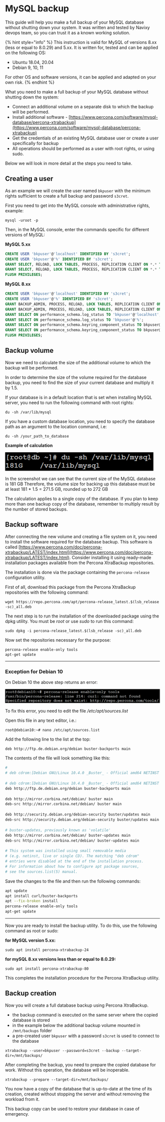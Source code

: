 # MySQL backup

This guide will help you make a full backup of your MySQL database without shutting down your system. It was written and tested by Navixy devops team, so you can trust it as a known working solution.

{% hint style="info" %}
This instruction is valid for MySQL of versions 8.xx (less or equal to 8.0.29) and 5.xx. It is written for, tested and can be applied on the following OS:

* Ubuntu 18.04, 20.04
* Debian 9, 10, 11

For other OS and software versions, it can be applied and adapted on your own risk.
{% endhint %}

What you need to make a full backup of your MySQL database without shutting down the system:

* Connect an additional volume on a separate disk to which the backup will be performed.
* Install additional software - [https://www.percona.com/software/mysql-database/percona-xtrabackup](https://www.percona.com/software/mysql-database/percona-xtrabackup)
* Get the credentials of an existing MySQL database user or create a user specifically for backup
* All operations should be performed as a user with root rights, or using sudo.

Below we will look in more detail at the steps you need to take.

## Creating a user

As an example we will create the user named `bkpuser` with the minimum rights sufficient to create a full backup and password `s3cret`.

First you need to get into the MySQL console with administrative rights, example:

```
mysql -uroot -p
```

Then, in the MySQL console, enter the commands specific for different versions of MySQL:

**MySQL 5.xx**

```sql
CREATE USER 'bkpuser'@'localhost' IDENTIFIED BY 's3cret';
CREATE USER 'bkpuser'@'%' IDENTIFIED BY 's3cret';
GRANT SELECT, RELOAD, LOCK TABLES, PROCESS, REPLICATION CLIENT ON *.* TO 'bkpuser'@'localhost';
GRANT SELECT, RELOAD, LOCK TABLES, PROCESS, REPLICATION CLIENT ON *.* TO 'bkpuser'@'%';
FLUSH PRIVILEGES;
```

**MySQL 8.xx**

```sql
CREATE USER 'bkpuser'@'localhost' IDENTIFIED BY 's3cret';
CREATE USER 'bkpuser'@'%' IDENTIFIED BY 's3cret';
GRANT BACKUP_ADMIN, PROCESS, RELOAD, LOCK TABLES, REPLICATION CLIENT ON *.* TO 'bkpuser'@'localhost';
GRANT BACKUP_ADMIN, PROCESS, RELOAD, LOCK TABLES, REPLICATION CLIENT ON *.* TO 'bkpuser'@'%';
GRANT SELECT ON performance_schema.log_status TO 'bkpuser'@'localhost';
GRANT SELECT ON performance_schema.log_status TO 'bkpuser'@'%';
GRANT SELECT ON performance_schema.keyring_component_status TO bkpuser@'localhost';
GRANT SELECT ON performance_schema.keyring_component_status TO bkpuser@'%';
FLUSH PRIVILEGES;
```

## Backup volume

Now we need to calculate the size of the additional volume to which the backup will be performed.

In order to determine the size of the volume required for the database backup, you need to find the size of your current database and multiply it by 1.5.

If your database is in a default location that is set when installing MySQL server, you need to run the following command with root rights:

```
du -sh /var/lib/mysql
```

If you have a custom database location, you need to specify the database path as an argument to the location command, i.e:

```
du -sh /your_path_to_database
```

**Example of calculation**

![](../../../../on-premise/on-premise/maintenance/backup/attachments/image-20230810-134206.png)

In the screenshot we can see that the current size of the MySQL database is 181 GB Therefore, the volume size for backing up this database must be at least 181 \* 1.5 = 271.5 GB, rounded up to 272 GB

The calculation applies to a single copy of the database. If you plan to keep more than one backup copy of the database, remember to multiply result by the number of stored backups.

## Backup software

After connecting the new volume and creating a file system on it, you need to install the software required for the database backup. This software is called [https://www.percona.com/doc/percona-xtrabackup/LATEST/index.html](https://www.percona.com/doc/percona-xtrabackup/LATEST/index.html). Consider installing it using ready-made installation packages available from the Percona XtraBackup repositories.

The installation is done via the package containing the `percona-release` configuration utility.

First of all, download this package from the Percona XtraBackup repositories with the following command:

```
wget https://repo.percona.com/apt/percona-release_latest.$(lsb_release -sc)_all.deb
```

The next step is to run the installation of the downloaded package using the dpkg utility. You must be _root_ or use _sudo_ to run this command:

```
sudo dpkg -i percona-release_latest.$(lsb_release -sc)_all.deb
```

Now set the repositories necessary for the purpose:

```
percona-release enable-only tools
apt-get update
```

***

### Exception for Debian 10

On Debian 10 the above step returns an error:

![](../../../../on-premise/on-premise/maintenance/backup/attachments/image-20230810-134240.png)

To fix this error, you need to edit the file _/etc/apt/sources.list_

Open this file in any text editor, i.e.:

```
root@debian10:~# nano /etc/apt/sources.list
```

Add the following line to the list at the top:

```
deb http://ftp.de.debian.org/debian buster-backports main
```

The contents of the file will look something like this:

```bash
#
# deb cdrom:[Debian GNU/Linux 10.4.0 _Buster_ - Official amd64 NETINST 20200509-10:25]/ buster main

# deb cdrom:[Debian GNU/Linux 10.4.0 _Buster_ - Official amd64 NETINST 20200509-10:25]/ buster main
deb http://ftp.de.debian.org/debian buster-backports main

deb http://mirror.corbina.net/debian/ buster main
deb-src http://mirror.corbina.net/debian/ buster main

deb http://security.debian.org/debian-security buster/updates main
deb-src http://security.debian.org/debian-security buster/updates main

# buster-updates, previously known as 'volatile'
deb http://mirror.corbina.net/debian/ buster-updates main
deb-src http://mirror.corbina.net/debian/ buster-updates main

# This system was installed using small removable media
# (e.g. netinst, live or single CD). The matching "deb cdrom"
# entries were disabled at the end of the installation process.
# For information about how to configure apt package sources,
# see the sources.list(5) manual.
```

Save the changes to the file and then run the following commands:

```bash
apt update
apt install curl/buster-backports
apt --fix-broken install
percona-release enable-only tools
apt-get update
```

***

Now you are ready to install the backup utility. To do this, use the following command as root or sudo:

**for MySQL version 5.xx:**

```
sudo apt install percona-xtrabackup-24
```

**for mySQL 8.xx versions less than or equal to 8.0.29:**

```
sudo apt install percona-xtrabackup-80
```

This completes the installation procedure for the Percona XtraBackup utility.

## Backup creation

Now you will create a full database backup using Percona XtraBackup.

* the backup command is executed on the same server where the copied database is stored
* in the example below the additional backup volume mounted in `/mnt/backups` folder
* a pre-created user `bkpuser` with a password `s3cret` is used to connect to the database

```
xtrabackup --user=bkpuser --password=s3cret --backup --target-dir=/mnt/backups/
```

After completing the backup, you need to prepare the copied database for work. Without this operation, the database will be inoperable.

```
xtrabackup --prepare --target-dir=/mnt/backups/
```

You now have a copy of the database that is up-to-date at the time of its creation, created without stopping the server and without removing the workload from it.

This backup copy can be used to restore your database in case of emergency.
